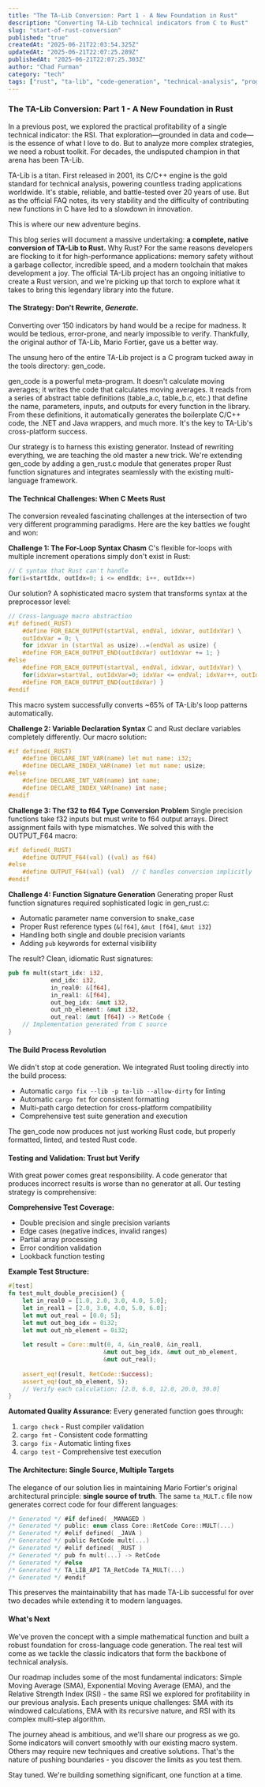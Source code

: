```yaml
---
title: "The TA-Lib Conversion: Part 1 - A New Foundation in Rust"
description: "Converting TA-Lib technical indicators from C to Rust"
slug: "start-of-rust-conversion"
published: "true"
createdAt: "2025-06-21T22:03:54.325Z"
updatedAt: "2025-06-21T22:07:25.289Z"
publishedAt: "2025-06-21T22:07:25.303Z"
author: "Chad Furman"
category: "tech"
tags: ["rust", "ta-lib", "code-generation", "technical-analysis", "programming"]
---
```


### **The TA-Lib Conversion: Part 1 \- A New Foundation in Rust**

In a previous post, we explored the practical profitability of a single technical indicator: the RSI. That exploration—grounded in data and code—is the essence of what I love to do. But to analyze more complex strategies, we need a robust toolkit. For decades, the undisputed champion in that arena has been TA-Lib.

 TA-Lib is a titan. First released in 2001, its C/C++ engine is the gold standard for technical analysis, powering countless trading applications worldwide. It's stable, reliable, and battle-tested over 20 years of use. But as the official FAQ notes, its very stability and the difficulty of contributing new functions in C have led to a slowdown in innovation.

This is where our new adventure begins.

This blog series will document a massive undertaking: **a complete, native conversion of TA-Lib to Rust.** Why Rust? For the same reasons developers are flocking to it for high-performance applications: memory safety without a garbage collector, incredible speed, and a modern toolchain that makes development a joy. The official TA-Lib project has an ongoing initiative to create a Rust version, and we're picking up that torch to explore what it takes to bring this legendary library into the future.

#### **The Strategy: Don't Rewrite, *Generate*.**

Converting over 150 indicators by hand would be a recipe for madness. It would be tedious, error-prone, and nearly impossible to verify. Thankfully, the original author of TA-Lib, Mario Fortier, gave us a better way.

The unsung hero of the entire TA-Lib project is a C program tucked away in the tools directory: gen\_code.

gen\_code is a powerful meta-program. It doesn't calculate moving averages; it writes the code that calculates moving averages. It reads from a series of abstract table definitions (table\_a.c, table\_b.c, etc.) that define the name, parameters, inputs, and outputs for every function in the library. From these definitions, it automatically generates the boilerplate C/C++ code, the .NET and Java wrappers, and much more. It's the key to TA-Lib's cross-platform success.

Our strategy is to harness this existing generator. Instead of rewriting everything, we are teaching the old master a new trick. We're extending gen\_code by adding a gen\_rust.c module that generates proper Rust function signatures and integrates seamlessly with the existing multi-language framework.

#### **The Technical Challenges: When C Meets Rust**

The conversion revealed fascinating challenges at the intersection of two very different programming paradigms. Here are the key battles we fought and won:

**Challenge 1: The For-Loop Syntax Chasm**
C's flexible for-loops with multiple increment operations simply don't exist in Rust:
```c
// C syntax that Rust can't handle
for(i=startIdx, outIdx=0; i <= endIdx; i++, outIdx++)
```

Our solution? A sophisticated macro system that transforms syntax at the preprocessor level:
```c
// Cross-language macro abstraction
#if defined(_RUST)
    #define FOR_EACH_OUTPUT(startVal, endVal, idxVar, outIdxVar) \
    outIdxVar = 0; \
    for idxVar in (startVal as usize)..=(endVal as usize) {
    #define FOR_EACH_OUTPUT_END(outIdxVar) outIdxVar += 1; }
#else
    #define FOR_EACH_OUTPUT(startVal, endVal, idxVar, outIdxVar) \
    for(idxVar=startVal, outIdxVar=0; idxVar <= endVal; idxVar++, outIdxVar++) {
    #define FOR_EACH_OUTPUT_END(outIdxVar) }
#endif
```

This macro system successfully converts ~65% of TA-Lib's loop patterns automatically.

**Challenge 2: Variable Declaration Syntax**
C and Rust declare variables completely differently. Our macro solution:
```c
#if defined(_RUST)
    #define DECLARE_INT_VAR(name) let mut name: i32;
    #define DECLARE_INDEX_VAR(name) let mut name: usize;
#else
    #define DECLARE_INT_VAR(name) int name;
    #define DECLARE_INDEX_VAR(name) int name;
#endif
```

**Challenge 3: The f32 to f64 Type Conversion Problem**
Single precision functions take f32 inputs but must write to f64 output arrays. Direct assignment fails with type mismatches. We solved this with the OUTPUT_F64 macro:
```c
#if defined(_RUST)
    #define OUTPUT_F64(val) ((val) as f64)
#else
    #define OUTPUT_F64(val) (val)  // C handles conversion implicitly
#endif
```

**Challenge 4: Function Signature Generation**
Generating proper Rust function signatures required sophisticated logic in gen_rust.c:
- Automatic parameter name conversion to snake_case
- Proper Rust reference types (`&[f64]`, `&mut [f64]`, `&mut i32`)
- Handling both single and double precision variants
- Adding `pub` keywords for external visibility

The result? Clean, idiomatic Rust signatures:
```rust
pub fn mult(start_idx: i32,
            end_idx: i32, 
            in_real0: &[f64],
            in_real1: &[f64],
            out_beg_idx: &mut i32,
            out_nb_element: &mut i32,
            out_real: &mut [f64]) -> RetCode {
    // Implementation generated from C source
}
```

#### **The Build Process Revolution**

We didn't stop at code generation. We integrated Rust tooling directly into the build process:
- Automatic `cargo fix --lib -p ta-lib --allow-dirty` for linting
- Automatic `cargo fmt` for consistent formatting  
- Multi-path cargo detection for cross-platform compatibility
- Comprehensive test suite generation and execution

The gen_code now produces not just working Rust code, but properly formatted, linted, and tested Rust code.

#### **Testing and Validation: Trust but Verify**

With great power comes great responsibility. A code generator that produces incorrect results is worse than no generator at all. Our testing strategy is comprehensive:

**Comprehensive Test Coverage:**
- Double precision and single precision variants
- Edge cases (negative indices, invalid ranges)
- Partial array processing
- Error condition validation
- Lookback function testing

**Example Test Structure:**
```rust
#[test]
fn test_mult_double_precision() {
    let in_real0 = [1.0, 2.0, 3.0, 4.0, 5.0];
    let in_real1 = [2.0, 3.0, 4.0, 5.0, 6.0];
    let mut out_real = [0.0; 5];
    let mut out_beg_idx = 0i32;
    let mut out_nb_element = 0i32;
    
    let result = Core::mult(0, 4, &in_real0, &in_real1, 
                           &mut out_beg_idx, &mut out_nb_element, 
                           &mut out_real);
    
    assert_eq!(result, RetCode::Success);
    assert_eq!(out_nb_element, 5);
    // Verify each calculation: [2.0, 6.0, 12.0, 20.0, 30.0]
}
```

**Automated Quality Assurance:**
Every generated function goes through:
1. `cargo check` - Rust compiler validation
2. `cargo fmt` - Consistent code formatting
3. `cargo fix` - Automatic linting fixes
4. `cargo test` - Comprehensive test execution

#### **The Architecture: Single Source, Multiple Targets**

The elegance of our solution lies in maintaining Mario Fortier's original architectural principle: **single source of truth**. The same `ta_MULT.c` file now generates correct code for four different languages:

```c
/* Generated */ #if defined( _MANAGED )
/* Generated */ public: enum class Core::RetCode Core::MULT(...)
/* Generated */ #elif defined( _JAVA )
/* Generated */ public RetCode mult(...)
/* Generated */ #elif defined( _RUST )
/* Generated */ pub fn mult(...) -> RetCode
/* Generated */ #else
/* Generated */ TA_LIB_API TA_RetCode TA_MULT(...)
/* Generated */ #endif
```

This preserves the maintainability that has made TA-Lib successful for over two decades while extending it to modern languages.

#### **What's Next**

We've proven the concept with a simple mathematical function and built a robust foundation for cross-language code generation. The real test will come as we tackle the classic indicators that form the backbone of technical analysis.

Our roadmap includes some of the most fundamental indicators: Simple Moving Average (SMA), Exponential Moving Average (EMA), and the Relative Strength Index (RSI) - the same RSI we explored for profitability in our previous analysis. Each presents unique challenges: SMA with its windowed calculations, EMA with its recursive nature, and RSI with its complex multi-step algorithm.

The journey ahead is ambitious, and we'll share our progress as we go. Some indicators will convert smoothly with our existing macro system. Others may require new techniques and creative solutions. That's the nature of pushing boundaries - you discover the limits as you test them.

Stay tuned. We're building something significant, one function at a time.